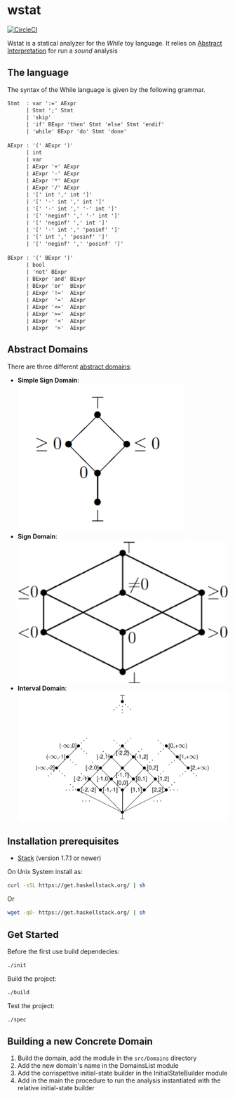 # wstat

[![CircleCI](https://circleci.com/gh/parof/wstat.svg?style=svg)](https://circleci.com/gh/parof/wstat)

Wstat is a statical analyzer for the _While_ toy language. It relies on [Abstract Interpretation](https://en.wikipedia.org/wiki/Abstract_interpretation) for run a _sound_ analysis

## The language

The syntax of the While language is given by the following grammar.

```
Stmt  : var ':=' AExpr  
      | Stmt ';' Stmt
      | 'skip'
      | 'if' BExpr 'then' Stmt 'else' Stmt 'endif'
      | 'while' BExpr 'do' Stmt 'done'

AExpr : '(' AExpr ')'
      | int
      | var
      | AExpr '+' AExpr
      | AExpr '-' AExpr
      | AExpr '*' AExpr
      | AExpr '/' AExpr
      | '[' int ',' int ']'
      | '[' '-' int ',' int ']'
      | '[' '-' int ',' '-' int ']'  
      | '[' 'neginf' ',' '-' int ']' 
      | '[' 'neginf' ',' int ']'
      | '[' '-' int ',' 'posinf' ']' 
      | '[' int ',' 'posinf' ']'
      | '[' 'neginf' ',' 'posinf' ']'

BExpr : '(' BExpr ')'    
      | bool             
      | 'not' BExpr      
      | BExpr 'and' BExpr
      | BExpr 'or'  BExpr 
      | AExpr '!='  AExpr 
      | AExpr  '='  AExpr  
      | AExpr '<='  AExpr 
      | AExpr '>='  AExpr 
      | AExpr  '<'  AExpr  
      | AExpr  '>'  AExpr  
```

## Abstract Domains

There are three different [abstract domains](https://en.wikipedia.org/wiki/Abstract_interpretation#Examples_of_abstract_domains):

- **Simple Sign Domain**: 
![alt text](img/simpleSignDomain.png "Simple sign Domain")
- **Sign Domain**: 
![alt text](img/signDomain.png "Sign domain")
- **Interval Domain**: 
![alt text](img/intervalDomain.png "Interval domain")

## Installation prerequisites

- [Stack](https://docs.haskellstack.org/en/stable/README/) (version 1.7.1 or newer)

On Unix System install as:
```bash
curl -sSL https://get.haskellstack.org/ | sh
```
Or
```bash
wget -qO- https://get.haskellstack.org/ | sh
```

## Get Started

Before the first use build dependecies:
```bash
./init
```

Build the project:
```bash
./build
```

Test the project:
```bash
./spec
```

## Building a new Concrete Domain

1. Build the domain, add the module in the ```src/Domains``` directory
2. Add the new domain's name in the DomainsList module
3. Add the corrispettive initial-state builder in the InitialStateBuilder module
4. Add in the main the procedure to run the analysis instantiated with the relative initial-state builder